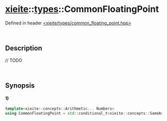 # [xieite](../../xieite.md)\:\:[types](../../types.md)\:\:CommonFloatingPoint
Defined in header [<xieite/types/common_floating_point.hpp>](../../../include/xieite/types/common_floating_point.hpp)

&nbsp;

## Description
// TODO

&nbsp;

## Synopsis
#### 1)
```cpp
template<xieite::concepts::Arithmetic... Numbers>
using CommonFloatingPoint = std::conditional_t<xieite::concepts::SameAsAny<long double, Numbers...>, long double, std::conditional_t<xieite::concepts::SameAsAll<float, Numbers...>, float, double>>;
```
